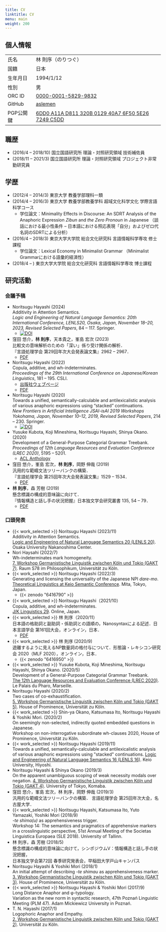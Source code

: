 ```yaml
---
title: CV
linktitle: CV
menu: main
weight: 200
---
```

## 個人情報

|           |                     | 
| --------- | ------------------- | 
| 氏名      | 林 則序（のりつぐ） | 
| 国籍      | 日本                | 
| 生年月日  | 1994/1/12           | 
| 性別      | 男                  | 
| ORC ID    | [0000-0001-5829-9832](https://orcid.org/0000-0001-5829-9832) |
| GitHub   | [aslemen](https://github.com/aslemen) |
| PGP公開鍵 | [6DD0 A11A D811 320B 0129 40A7 6F50 5E26 7249 C5DD](https://github.com/aslemen.gpg) | 

## 職歴
- (2016/4 &ndash; 2018/10) 国立国語研究所 理論・対照研究領域 技術補佐員
- (2018/11 &ndash; 2021/3) 国立国語研究所 理論・対照研究領域 プロジェクト非常勤研究員

## 学歴
- (2012/4 &ndash; 2014/3) 東京大学 教養学部理科一類
- (2014/4 &ndash; 2016/3) 東京大学 教養学部教養学科 超域文化科学文化 学際言語科学コース
    - 学位論文：Minimality Effects in Discourse: An SDRT Analysis of the Anaphoric Expression _Zibun_ and _the Zero Pronoun_ in Japanese
        （談話における最小性条件 &ndash; 日本語における照応表現「自分」およびゼロ代名詞のSDRTによる分析）
- (2016/4 &ndash; 2018/3) 東京大学大学院 総合文化研究科 言語情報科学専攻 修士課程
    - 学位論文：Lexical Economy in Minimalist Grammar
        （Minimalist Grammarにおける語彙的経済性）
- (2018/4 &ndash; ) 東京大学大学院 総合文化研究科 言語情報科学専攻 博士課程

## 研究活動
### 会議予稿
- Noritsugu Hayashi (2024)  
  Additivity in Attention Semantics.  
  _Logic and Engineering of Natural Language Semantics: 20th International Conference, LENLS20, Osaka, Japan, November 18–20, 2023, Revised Selected Papers_, 84 &ndash; 117. Springer.
  - [![DOI](https://img.shields.io/badge/DOI-10.1007%2F978--3--031--60878--0__6-blue)](https://doi.org/10.1007/978-3-031-60878-0_6)
- 窪田 悠介，**林 則序**，天本貴之，峯島 宏次 (2023)  
    比較文の意味解析のための「深い」係り受け関係の解析．  
    『言語処理学会 第29回年次大会発表論文集』2962 &ndash; 2967．
    - [PDF](https://www.anlp.jp/proceedings/annual_meeting/2023/pdf_dir/D12-1.pdf)
- Noritsugu Hayashi (2022)  
    Copula, additive, and wh-indeterminates.  
  _Proceedings of the 29th International Conference on Japanese/Korean Linguistics_, 181 &ndash; 195. CSLI.
    - [出版社ウェブページ](http://web.stanford.edu/group/cslipublications/cslipublications/site/JK29Abstract.shtml)
    - [PDF](http://web.stanford.edu/group/cslipublications/cslipublications/site/JKONLINE/29/CH11.pdf)
- Noritsugu Hayashi (2020)  
    Towards a unified, semantically-calculable and antilexicalistic analysis of various anaphoric expressions using “stacked” continuations.  
    _New Frontiers in Artificial Intelligence JSAI-isAI 2019 Workshops Yokohama, Japan, November 10–12, 2019, Revised Selected Papers_,
    214 &ndash; 230. 
    Springer.
    - [![DOI](https://img.shields.io/badge/DOI-10.1007%2F978--3--030--58790--1__14-blue)](https://doi.org/10.1007/978-3-030-58790-1_14)
- Yusuke Kubota, Koji Mineshima, Noritsugu Hayashi, Shinya Okano. (2020)  
    Development of a General-Purpose Categorial Grammar Treebank.  
    _Proceedings of 12th Language Resources and Evaluation Conference (LREC 2020)_, 5195 &ndash; 5201.
    - [ACL Anthology](https://aclanthology.org/2020.lrec-1.639)
- 窪田 悠介，峯島 宏次，**林 則序**，岡野 伸哉 (2019)  
    汎用的な範疇文法ツリーバンクの構築．  
    『言語処理学会 第25回年次大会発表論文集』1529 &ndash; 1534．
    - [PDF](https://www.anlp.jp/proceedings/annual_meeting/2021/pdf_dir/E8-1.pdf)
- **林 則序**，森 芳樹 (2019)  
    懸念標識の構成的意味論に向けて．  
    『情報構造と話し手の状況把握』日本独文学会研究叢書 135, 54 &ndash; 79．
    - [PDF](https://www.jgg.jp/pluginfile.php/133/mod_book/chapter/30/SrJGG-135.pdf)

### 口頭発表
- {{< work_selected >}}
  Noritsugu Hayashi (2023/11)  
  Additivity in Attention Semantics.  
  [Logic and Engineering of Natural Language Semantics 20 (LENLS 20)](https://lenls.github.io/lenls20/).
  Osaka University Nakanoshima Center.
- Nori Haysahi (2022/7)  
  Wh-indeterminates mark homogeneity.  
  [7. Workshop Germanistische Linguistik zwischen Köln und Tokio (GAKT 7)](https://idsl1.phil-fak.uni-koeln.de/personen/professorenseiten/prof-dr-klaus-von-heusinger-1/konferenzen-workshops/gakt-7-strukturen-und-interpretationen).
  Raum S78 im Philosophikum, Universität zu Köln.
- {{< work_selected >}}
    Noritsugu Hayashi (2022/3)  
    Generating and licensing the universality of the Japanese NPI _dare-mo_.  
    [Theoretical Linguistics at Keio Semantic Conference](https://sites.google.com/view/talk2022/).
    Mita, Tokyo, Japan.
    - {{< zenodo "6416790" >}}
- {{< work_selected >}}
    Noritsugu Hayashi（2021/10）  
    Copula, additive, and wh-indeterminates.  
    [J/K Linguistics 29](https://sites.google.com/view/jkconf29/).
    Online, Japan.  
- {{< work_selected >}}
    林 則序（2020/11）  
    日本語の格助詞と副助詞・係助詞との語順の，Nanosyntaxによる記述．日本言語学会 第161回大会，オンライン，日本．  
    - [PDF](http://www.ls-japan.org/modules/documents/LSJpapers/meeting/161/handouts/f/F-2_161.pdf)
- {{< work_selected >}}
    林 則序 (2020/9)  
    遊離するように見えるNP数量詞の格付与について．形態論・レキシコン研究会 2020（MLF 2020），オンライン，日本．  
    - {{< zenodo "6416950" >}}
- {{< work_selected >}}
    Yusuke Kubota, Koji Mineshima, Noritsugu Hayashi, Shinya Okano. (2020/5)  
    Development of a General-Purpose Categorial Grammar Treebank.  
    [The 12th Language Resources and Evaluation Conference (LREC 2020)](https://lrec2020.lrec-conf.org/).
    Le Palais du Pharo, Marseille.
- Noritsugu Hayashi (2020/2)  
    Two cases of co-exhaustification.  
    [5. Workshop Germanistische Linguistik zwischen Köln und Tokio (GAKT 5)](https://idsl1.phil-fak.uni-koeln.de/personen/professorenseiten/prof-dr-klaus-von-heusinger-1/konferenzen-workshops/gakt-5-informationsstruktur-in-semantik-und-syntax).
    House of Prominence, Universität zu Köln.
- {{< work_selected >}}
    Shin-ya Okano, Katsumasa Ito, Noritsugu Hayashi & Yoshiki Mori. (2020/2)  
    On seemingly non-selected, indirectly quoted embedded questions in Japanese.  
    Workshop on non-interrogative subordinate wh-clauses 2020, House of Prominence, Universität zu Köln.
- {{< work_selected >}}
    Noritsugu Hayashi (2019/11)  
    Towards a unified, semantically-calculable and antilexicalistic analysis of various anaphoric expressions using "stacked" continuations. 
    [Logic and Engineering of Natural Language Semantics 16 (LENLS 16)](https://lenls.github.io/lenls16/). Keio University, Hiyoshi.
- Noritsugu Hayashi & Shinya Okano (2019/3)  
    On the apparent unambiguous scoping of weak necessity modals over negation. 
    [4. Workshop Germanistische Linguistik zwischen Köln und Tokio (GAKT 4)](https://phiz.c.u-tokyo.ac.jp/~morisem/ja/post/gakt4/).
    University of Tokyo, Komaba.
- 窪田 悠介，峯島 宏次，林 則序，岡野 伸哉 (2019/3)  
    汎用的な範疇文法ツリーバンクの構築．
    言語処理学会 第25回年次大会，名古屋大学．
- {{< work_selected >}} Noritsugu Hayashi, Katsumasa Ito, Yuto Yamazaki, Yoshiki Mori (2018/9)  
    _-te shima(u)_ as apprehensiveness trigger.  
    Workshop 14: The semantics and pragmatics of apprehensive markers in a crosslinguistic perspective, 51st Annual Meeting of the Societas Linguistica Europaea (SLE 2018). 
    University of Tallinn.
- 林 則序，森 芳樹 (2018/5)  
    懸念標識の構成的意味論に向けて，シンポジウムV：情報構造と話し手の状況把握，  
    日本独文学会第72回 春季研究発表会，早稲田大学戸山キャンパス
- Noritsugu Hayashi & Yoshiki Mori (2018/1)  
    An initial attempt of describing _-te shimau_ as apprehensiveness marker.  
    [3. Workshop Germanistische Linguistik zwischen Köln und Tokio (GAKT 3)](https://idsl1.phil-fak.uni-koeln.de/personen/professorenseiten/prof-dr-klaus-von-heusinger-1/konferenzen-workshops/gakt-3-grammatik-im-spannungsfeld-zwischen-syntax-und-semantik).
    House of Prominence, Universität zu Köln.
- {{< work_selected >}} Noritsugu Hayashi & Yoshiki Mori (2017/9)  
    Long Distance Anaphor and φ-typology.  
    Variation as the new norm in syntactic research, 47th Poznań Linguistic Meeting (PLM 47). 
    Adam Mickiewicz University in Poznań.
- T. N. Hayashi (2017/1)  
    Logophoric Anaphor and Empathy.  
    [2. Workshop Germanistische Linguistik zwischen Köln und Tokio (GAKT 2)](https://idsl1.phil-fak.uni-koeln.de/personen/professorenseiten/prof-dr-klaus-von-heusinger-1/konferenzen-workshops/gakt-2-form-und-funktion).
    Universität zu Köln.
